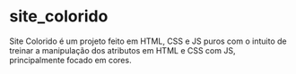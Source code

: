 # site_colorido

Site Colorido é um projeto feito em HTML, CSS e JS puros com o intuito de treinar a manipulação dos atributos em HTML e CSS com JS, principalmente focado em cores.
